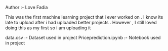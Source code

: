 Author :- Love Fadia

This was the first machine learning project that i ever worked on . I know its late to upload after i had uploaded better projects .
However , I  still loved doing this as my first so i am uploading it

data.csv :- Dataset used in project
Priceprediction.ipynb :- Notebook used in project
